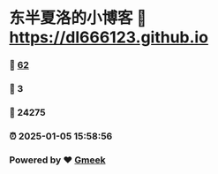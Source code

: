 # 东半夏洛的小博客 :link: https://dl666123.github.io 
### :page_facing_up: [62](https://dl666123.github.io/tag.html) 
### :speech_balloon: 3 
### :hibiscus: 24275 
### :alarm_clock: 2025-01-05 15:58:56 
### Powered by :heart: [Gmeek](https://github.com/Meekdai/Gmeek)

